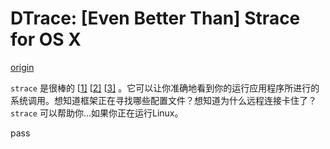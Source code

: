 # DTrace: [Even Better Than] Strace for OS X

[origin](https://8thlight.com/insights/dtrace-even-better-than-strace-for-os-x)

`strace` 是很棒的 [[1\]](https://8thlight.com/insights/dtrace-even-better-than-strace-for-os-x#footnote_1) [[2\]](https://8thlight.com/insights/dtrace-even-better-than-strace-for-os-x#footnote_2) [[3\]](https://8thlight.com/insights/dtrace-even-better-than-strace-for-os-x#footnote_3) 。它可以让你准确地看到你的运行应用程序所进行的系统调用。想知道框架正在寻找哪些配置文件？想知道为什么远程连接卡住了？ `strace` 可以帮助你...如果你正在运行Linux。

pass


